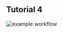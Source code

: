## Tutorial 4

![example workflow](https://github.com/wyj-prog/159.251-Tutorial4_new/actions/workflows/main.yml/badge.svg)
